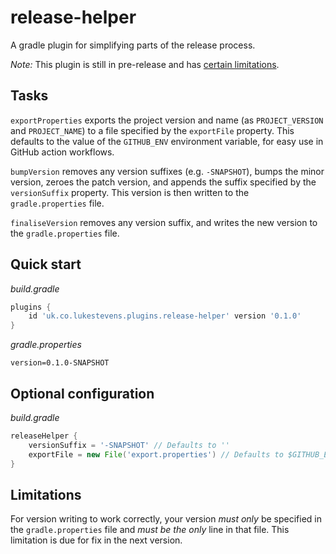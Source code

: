 # release-helper
A gradle plugin for simplifying parts of the release process.

_Note:_ This plugin is still in pre-release and has [certain limitations](#limitations).

## Tasks
`exportProperties` exports the project version and name (as `PROJECT_VERSION` and `PROJECT_NAME`) to a file specified by the `exportFile` property.
This defaults to the value of the `GITHUB_ENV` environment variable, for easy use in GitHub action workflows.

`bumpVersion` removes any version suffixes (e.g. `-SNAPSHOT`), bumps the minor version, zeroes the patch version, and appends the suffix specified by the `versionSuffix` property.
This version is then written to the `gradle.properties` file.

`finaliseVersion` removes any version suffix, and writes the new version to the `gradle.properties` file.

## Quick start
_build.gradle_
```groovy
plugins {
    id 'uk.co.lukestevens.plugins.release-helper' version '0.1.0'
}
```

_gradle.properties_
```properties
version=0.1.0-SNAPSHOT
```

## Optional configuration
_build.gradle_
```groovy
releaseHelper {
    versionSuffix = '-SNAPSHOT' // Defaults to ''
    exportFile = new File('export.properties') // Defaults to $GITHUB_ENV
}
```

## Limitations
For version writing to work correctly, your version *must only* be specified in the `gradle.properties` file and *must be the only* line in that file.
This limitation is due for fix in the next version.